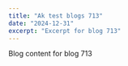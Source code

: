 ```yaml
---
title: "Ak test blogs 713"
date: "2024-12-31"
excerpt: "Excerpt for blog 713"
---
```


Blog content for blog 713